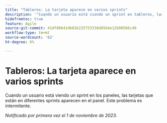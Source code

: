 ```yaml
---
title: "Tableros: La tarjeta aparece en varios sprints"
description: '"Cuando un usuario está viendo un sprint en tableros, las tarjetas que están en diferentes sprints aparecen en el tablero. Este problema es intermitente".'
hidefromtoc: true
feature: Agile
source-git-commit: 41df80641db82b225753338d8564e12b90566c40
workflow-type: tm+mt
source-wordcount: '62'
ht-degree: 6%

---
```



# Tableros: La tarjeta aparece en varios sprints

Cuando un usuario está viendo un sprint en los paneles, las tarjetas que están en diferentes sprints aparecen en el panel. Este problema es intermitente.

_Notificado por primera vez el 1 de noviembre de 2023._
